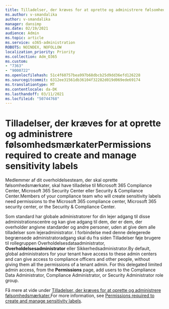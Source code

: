 ```yaml
---
title: Tilladelser, der kræves for at oprette og administrere følsomhedsmærkater
ms.author: v-smandalika
author: v-smandalika
manager: dansimp
ms.date: 02/19/2021
audience: Admin
ms.topic: article
ms.service: o365-administration
ROBOTS: NOINDEX, NOFOLLOW
localization_priority: Priority
ms.collection: Adm_O365
ms.custom:
- "7363"
- "9000722"
ms.openlocfilehash: 51c4f60757bea997b68dbcb25d9dd36efd126228
ms.sourcegitcommit: 6312ee31561db36104f32282d019d069ede69174
ms.translationtype: MT
ms.contentlocale: da-DK
ms.lasthandoff: 03/11/2021
ms.locfileid: "50744768"
---
```

# <a name="permissions-required-to-create-and-manage-sensitivity-labels"></a><span data-ttu-id="6e267-102">Tilladelser, der kræves for at oprette og administrere følsomhedsmærkater</span><span class="sxs-lookup"><span data-stu-id="6e267-102">Permissions required to create and manage sensitivity labels</span></span>

<span data-ttu-id="6e267-103">Medlemmer af dit overholdelsesteam, der skal oprette følsomhedsmærkater, skal have tilladelse til Microsoft 365 Compliance Center, Microsoft 365 Security Center eller Security & Compliance Center.</span><span class="sxs-lookup"><span data-stu-id="6e267-103">Members of your compliance team who will create sensitivity labels need permissions to the Microsoft 365 compliance center, Microsoft 365 security center, or the Security & Compliance Center.</span></span>

<span data-ttu-id="6e267-104">Som standard har globale administratorer for din lejer adgang til disse administrationscentre og kan give adgang til dem, der er dem, der overholder angivne standarder og andre personer, uden at give dem alle tilladelser som lejeradministrator. I forbindelse med denne delegerede begrænsede administratoradgang skal du fra siden Tilladelser føje brugere til rollegruppen Overholdelsesdataadministrator, **Overholdelsesadministrator** eller Sikkerhedsadministrator.</span><span class="sxs-lookup"><span data-stu-id="6e267-104">By default, global administrators for your tenant have access to these admin centers and can give access to compliance officers and other people, without giving them all the permissions of a tenant admin. For this delegated limited admin access, from the **Permissions** page, add users to the Compliance Data Administrator, Compliance Administrator, or Security Administrator role group.</span></span>

<span data-ttu-id="6e267-105">Få mere at vide under [Tilladelser, der kræves for at oprette og administrere følsomhedsmærkater.](https://docs.microsoft.com/microsoft-365/compliance/get-started-with-sensitivity-labels)</span><span class="sxs-lookup"><span data-stu-id="6e267-105">For more information, see [Permissions required to create and manage sensitivity labels](https://docs.microsoft.com/microsoft-365/compliance/get-started-with-sensitivity-labels).</span></span>
